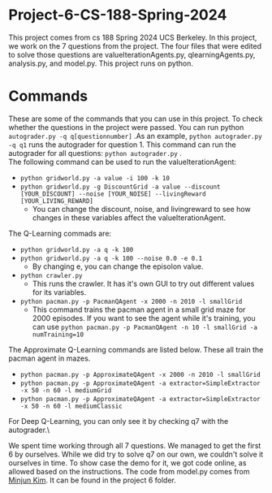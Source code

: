 # Project-6-CS-188-Spring-2024

This project comes from cs 188 Spring 2024 UCS Berkeley. In this project, we work on the 7 questions from the project. The four files that were edited to solve those questions are valueIterationAgents.py, qlearningAgents.py, analysis.py, and model.py. This project runs on python.

# Commands
These are some of the commands that you can use in this project.
To check whether the questions in the project were passed. You can run python `autograder.py -q q[questionnumber]` .As an example, `python autograder.py -q q1` runs the autograder for question 1. This command can run the autograder for all questions: `python autograder.py` .\
The following command can be used to run the valueIterationAgent:  
 <list>
+ `python gridworld.py -a value -i 100 -k 10`
+ `python gridworld.py -g DiscountGrid -a value --discount [YOUR_DISCOUNT] --noise [YOUR_NOISE] --livingReward [YOUR_LIVING_REWARD]`
  + You can change the discount, noise, and livingreward to see how changes in these variables affect the valueIterationAgent.
 

 <list>
The Q-Learning commads are:<br/> 

   
   - `python gridworld.py -a q -k 100`
   - `python gridworld.py -a q -k 100 --noise 0.0 -e 0.1`
     - By changing e, you can change the episolon value.
   - `python crawler.py`
     - This runs the crawler. It has it's own GUI to try out different values for its variables.
   - `python pacman.py -p PacmanQAgent -x 2000 -n 2010 -l smallGrid`
     - This command trains the pacman agent in a small grid maze for 2000 episodes. If you want to see the agent while it's training, you can use `python pacman.py -p PacmanQAgent -n 10 -l smallGrid -a numTraining=10`


The Approximate Q-Learning commands are listed below. These all train the pacman agent in mazes.\
<list>
 + `python pacman.py -p ApproximateQAgent -x 2000 -n 2010 -l smallGrid` 
 + `python pacman.py -p ApproximateQAgent -a extractor=SimpleExtractor -x 50 -n 60 -l mediumGrid`
 + `python pacman.py -p ApproximateQAgent -a extractor=SimpleExtractor -x 50 -n 60 -l mediumClassic`
<list>

For Deep Q-Learning, you can only see it by checking q7 with the autograder.\

We spent time working through all 7 questions. We managed to get the first 6 by ourselves. While we did try to solve q7 on our own, we couldn't solve it ourselves in time. To show case the demo for it, we got code online, as allowed based on the instructions. The code from model.py comes from [Minjun Kim](https://github.com/nninjun/2024-Spring-CS188). It can be found in the project 6 folder.
